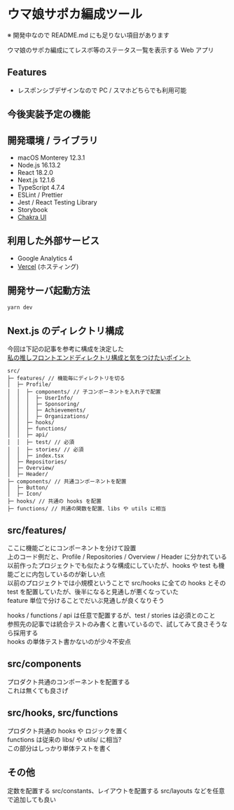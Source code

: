 # ウマ娘サポカ編成ツール

※ 開発中なので README.md にも足りない項目があります

<!-- [Sunset Time Notify](https://sunset-time-notify.y4shiro.net) -->

ウマ娘のサポカ編成にてレスボ等のステータス一覧を表示する Web アプリ

## Features

- レスポンシブデザインなので PC / スマホどちらでも利用可能

## 今後実装予定の機能

## 開発環境 / ライブラリ

- macOS Monterey 12.3.1
- Node.js 16.13.2
- React 18.2.0
- Next.js 12.1.6
- TypeScript 4.7.4
- ESLint / Prettier
- Jest / React Testing Library
- Storybook
- [Chakra UI](https://chakra-ui.com/)

## 利用した外部サービス

- Google Analytics 4
- [Vercel](https://vercel.com/) (ホスティング)

## 開発サーバ起動方法

```bash
yarn dev
```

## Next.js のディレクトリ構成

今回は下記の記事を参考に構成を決定した  
[私の推しフロントエンドディレクトリ構成と気をつけたいポイント](https://zenn.dev/sakito/articles/af87061a5016e6)

```tsx
src/
├─ features/ // 機能毎にディレクトリを切る
│  ├─ Profile/
│  │  ├─ components/ // 子コンポーネントを入れ子で配置
│  │  │  ├─ UserInfo/
│  │  │  ├─ Sponsoring/
│  │  │  ├─ Achievements/
│  │  │  ├─ Organizations/
│  │  ├─ hooks/
│  │  ├─ functions/
│  │  ├─ api/
│  │  ├─ test/ // 必須
│  │  ├─ stories/ // 必須
│  │  ├─ index.tsx
│  ├─ Repositories/
│  ├─ Overview/
│  ├─ Header/
├─ components/ // 共通コンポーネントを配置
│  ├─ Button/
│  ├─ Icon/
├─ hooks/ // 共通の hooks を配置
├─ functions/ // 共通の関数を配置、libs や utils に相当
```

## src/features/

ここに機能ごとにコンポーネントを分けて設置  
上のコード例だと、Profile / Repositories / Overview / Header に分かれている  
以前作ったプロジェクトでも似たような構成にしていたが、hooks や test も機能ごとに内包しているのが新しい点  
以前のプロジェクトでは小規模ということで src/hooks に全ての hooks とその test を配置していたが、後半になると見通しが悪くなっていた  
feature 単位で分けることでだいぶ見通しが良くなりそう

hooks / functions / api は任意で配置するが、test / stories は必須とのこと  
参照先の記事では統合テストのみ書くと書いているので、試してみて良さそうなら採用する  
hooks の単体テスト書かないのが少々不安点

## src/components

プロダクト共通のコンポーネントを配置する  
これは無くても良さげ

## src/hooks, src/functions

プロダクト共通の hooks や ロジックを置く  
functions は従来の libs/ や utils/ に相当?  
この部分はしっかり単体テストを書く

## その他

定数を配置する src/constants、レイアウトを配置する src/layouts などを任意で追加しても良い
